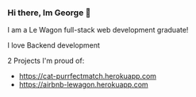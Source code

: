 ### Hi there, Im George 👋

I am a Le Wagon full-stack web development graduate!

I love Backend development

2 Projects I'm proud of:

- https://cat-purrfectmatch.herokuapp.com
- https://airbnb-lewagon.herokuapp.com
